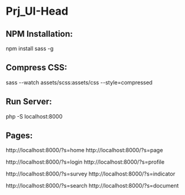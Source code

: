 # Prj_UI-Head

## NPM Installation:
npm install sass -g

## Compress CSS:
sass --watch assets/scss:assets/css --style=compressed

## Run Server:
php -S localhost:8000

## Pages:
http://localhost:8000/?s=home
http://localhost:8000/?s=page

http://localhost:8000/?s=login
http://localhost:8000/?s=profile

http://localhost:8000/?s=survey
http://localhost:8000/?s=indicator

http://localhost:8000/?s=search
http://localhost:8000/?s=document
